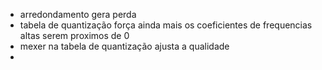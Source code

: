 - arredondamento gera perda
- tabela de quantização força ainda mais os coeficientes de frequencias altas serem proximos de 0
- mexer na tabela de quantização ajusta a qualidade
- 